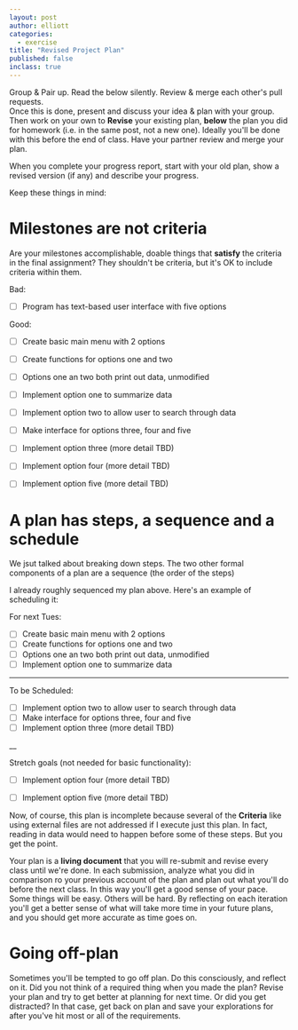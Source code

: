 ```yaml
---
layout: post
author: elliott
categories:
  - exercise
title: "Revised Project Plan"
published: false
inclass: true
---
```


Group & Pair up.  Read the below silently. Review & merge each other's pull requests.   
Once this is done, present and discuss your idea & plan with your group. Then work on your
own to **Revise** your existing plan, **below** the plan you did for homework (i.e. in the
same post, not a new one).  Ideally you'll be done with this before the end of class.
Have your partner review and merge your plan.

When you complete your progress report, start with your old plan, show a revised version (if any)
and describe your progress.

Keep these things in mind:

# Milestones are not criteria

Are your milestones accomplishable, doable things that **satisfy** the criteria in the final assignment?  They shouldn't be 
criteria, but it's OK to include criteria within them.

Bad:

- [ ] Program has text-based user interface with five options

Good:

- [ ] Create basic main menu with 2 options
- [ ] Create functions for options one and two
- [ ] Options one an two both print out data, unmodified
- [ ] Implement option one to summarize data
- [ ] Implement option two to allow user to search through data
- [ ] Make interface for options three, four and five
- [ ] Implement option three (more detail TBD)
- [ ] Implement option four (more detail TBD)
- [ ] Implement option five (more detail TBD)


# A plan has steps, a sequence and a schedule

We jsut talked about breaking down steps. The two other formal components of a plan are a sequence (the order of the steps)

I already roughly sequenced my plan above. Here's an example of scheduling it:

For next Tues:

- [ ] Create basic main menu with 2 options
- [ ] Create functions for options one and two
- [ ] Options one an two both print out data, unmodified
- [ ] Implement option one to summarize data

___

To be Scheduled:

- [ ] Implement option two to allow user to search through data
- [ ] Make interface for options three, four and five
- [ ] Implement option three (more detail TBD)

__

Stretch goals (not needed for basic functionality):

- [ ] Implement option four (more detail TBD)
- [ ] Implement option five (more detail TBD)


Now, of course, this plan is incomplete because several of the **Criteria** like using 
external files are not addressed if I execute just this plan.  In fact, reading in data 
would need to happen before some of these steps. But you get the point.

Your plan is a **living document** that you will re-submit and revise every class until
we're done.  In each submission, analyze what you did in comparison ro your previous account of the plan
and plan out what you'll do before the next class.  In this way you'll get a good sense
of your pace.  Some things will be easy.  Others will be hard.  By reflecting on each
iteration you'll get a better sense of what will take more time in your future plans, and
you should get more accurate as time goes on.

# Going off-plan

Sometimes you'll be tempted to go off plan.  Do this consciously, and reflect on it.  Did you
not think of a required thing when you made the plan?  Revise your plan and try to get better
at planning for next time. Or did you get distracted?  In that case, get back on plan and
save your explorations for after you've hit most or all of the requirements.